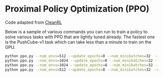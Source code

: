 # Proximal Policy Optimization (PPO)

Code adapted from [CleanRL](https://github.com/vwxyzjn/cleanrl/)

Below is a sample of various commands you can run to train a policy to solve various tasks with PPO that are lightly tuned already. The fastest one is the PushCube-v1 task which can take less than a minute to train on the GPU.

```bash
python ppo.py --num_envs=512 --update_epochs=8 --num_minibatches=32  --env_id="PushCube-v1" --total_timesteps=10000000 --eval_freq=50 --num-steps=50 --robot_uids="xarm7_five"
python ppo.py --num_envs=1024 --update_epochs=8 --num_minibatches=32 --env_id="PickCube-v1" --total_timesteps=50000000
python ppo.py --num_envs=1024 --update_epochs=8 --num_minibatches=32 --env_id="StackCube-v1" --total_timesteps=100000000
python ppo.py --num_envs=512 --update_epochs=8 --num_minibatches=32 --env_id="TwoRobotStackCube-v1" --total_timesteps=100000000 --num-steps=100
```